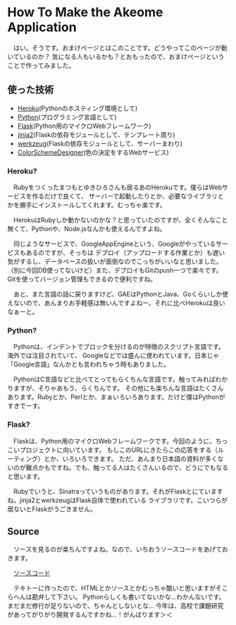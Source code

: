 # How To Make the Akeome Application
　はい。そうです。おまけページとはこのことです。どうやってこのページが動いているのか？
気になる人もいるかも？とおもったので、おまけページということで作ってみました。

## 使った技術
- [Heroku](http://www.heroku.com/)(Pythonのホスティング環境として)
- [Python](http://python.org/)(プログラミング言語として)
- [Flask](http://flask.pocoo.org/)(Python用のマイクロWebフレームワーク)
- [jinja2](http://jinja.pocoo.org/)(Flaskの依存モジュールとして、テンプレート周り)
- [werkzeug](http://werkzeug.pocoo.org/)(Flaskの依存モジュールとして、サーバーまわり)
- [ColorSchemeDesigner](http://colorschemedesigner.com/#0.11Tg0sHw0w0)(色の決定をするWebサービス)

### Heroku?
　Rubyをつくったまつもとゆきひろさんも居るあのHerokuです。僕らはWebサービスを作るだけで良くて、
サーバーで起動したりとか、必要なライブラリとかを勝手にインストールしてくれます。むっちゃ楽です。

　HerokuはRubyしか動かないのかな？と思っていたのですが、全くそんなこと無くて、Pythonや、Node.jsなんかも使えるんですよね。

　同じようなサービスで、GoogleAppEngineという、Googleがやっているサービスもあるのですが、そっちは
デプロイ（アップロードする作業とか）も遅い気がするし、データベースの扱いが面倒なのでこっちがいいなと思いました。
（別に今回DB使ってないけど）また、デプロイもGitのpush一つで楽々です。Gitを使ってバージョン管理もできるので便利ですね。

　あと、また言語の話に戻りますけど、GAEはPythonとJava、Goくらいしか使えないので、あんまりお手軽感は無いんですよねー。それに比べHerokuは良いなぁーと。

### Python?
　Pythonは、インデントでブロックを分けるのが特徴のスクリプト言語です。海外では注目されていて、
Googleなどでは盛んに使われています。日本じゃ「Google言語」なんかとも言われちゃう時もありました。

　PythonはC言語などと比べてとってもらくちんな言語です。触ってみればわかりますが、そりゃあもう、らくちんです。
その他にも楽ちんな言語はたくさんあります。Rubyとか、Perlとか、まぁいろいろあります。だけど僕はPythonがすきでーす。

### Flask?
　Flaskは、Python用のマイクロWebフレームワークです。今回のように、ちっこいプロジェクトに向いています。
もしこのURLにきたらこの応答をする（ルーティング）とか、いろいろできます。
ただ、あんまり日本語の資料が多くないのが難点かもですね。でも、触ってる人はたくさんいるので、どうにでもなると思います。

　Rubyでいうと、Sinatraっていうものがあります。それがFlaskとにていますね。jinja2とwerkzeugはFlask自体で使われている
ライブラリです。こいつらが居ないとFlaskがうごきません。

## Source
　ソースを見るのが楽ちんですよね。なので、いちおうソースコードをあげておきます。

　[ソースコード](http://github.com/mactkg/akeome2012/)

　テキトーに作ったので、HTMLとかソースとかむっちゃ酷いと思いますがそこらへんは勘弁して下さい。
Pythonらしくも書いてないかな…わかんないです。まだまだ修行が足りないので、ちゃんとしないとな…
今年は、高校で課題研究があってがりがり開発するんですかね…！がんばります＞＜
　
